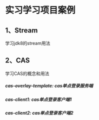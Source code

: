 # 实习学习项目案例

## 1、Stream

   学习jdk8的stream用法

## 2、CAS

   学习CAS的概念和用法

#####    cas-overlay-template: cas单点登录服务端

#####    cas-client1: cas单点登录客户端1

#####    cas-client2: cas单点登录客户端2